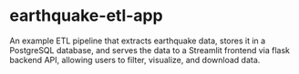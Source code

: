 # earthquake-etl-app
An example ETL pipeline that extracts earthquake data, stores it in a PostgreSQL database, and serves the data to a Streamlit frontend via flask backend API, allowing users to filter, visualize, and download data.
